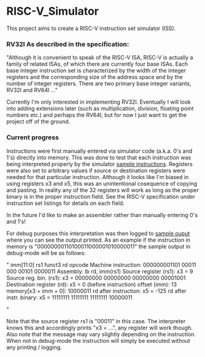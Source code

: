 # RISC-V_Simulator

This project aims to create a RISC-V instruction set simulator (ISS).

### RV32I As described in the specification:

"Although it is convenient to speak of the RISC-V ISA, RISC-V is actually a family of related ISAs, of which there are currently four base ISAs. Each base integer instruction set is characterized by the width of the integer registers and the corresponding size of the address space and by the number of integer registers. There are two primary base integer variants, RV32I and RV64I ..."

Currently I'm only interested in implementing RV32I. Eventually I will look into adding extensions later (such as multiplication, division, floating point numbers etc.) and perhaps the RV64I, but for now I just want to get the project off of the ground.

### Current progress 

Instructions were first manually entered via simulator code (a.k.a. 0's and 1's) directly into memory. This was done to test that each instruction was being interpreted properly by the simulator [sample instructions](https://github.com/satchelfrost/RISC-V_Simulator/blob/master/src/testInstr.h). Registers were also set to arbitrary values if source or destination registers were needed for that particular instruction. Although it looks like I'm biased in using registers x3 and x5, this was an unintentional cosequence of copying and pasting. In reality any of the 32 registers will work as long as the proper binary is in the proper instruction field. See the RISC-V specification under instruction set listings for details on each field. 

In the future I'd like to make an assembler rather than manually entering 0's and 1's!

For debug purposes this interpretation was then logged to [sample ouput](https://github.com/satchelfrost/RISC-V_Simulator/blob/master/sampleOutput) where you can see the output printed. As an example if the instruction in memory is "00000000110100011000001010000011" the sample output in debug-mode will be as follows:

"
				imm[11:0]	rs1	funct3	rd	opcode
Machine instruction:		000000001101	00011	000	00101	0000011
Assembly:			lb rd, imm(rs1)
Source register (rs1):		x3 = 9
Source reg. bin. (rs1):		x3 = 00000000 00000000 00000000 00001001
Destination register (rd):	x5 = 0 (before instruction)
offset (imm):			13
memory[x3 + imm + 0]:		10000011
rd after instruction:		x5 = -125
rd after instr. binary:		x5 = 11111111 11111111 11111111 10000011

"

Note that the source register rs1 is "00011" in this case. The interpreter knows this and accordingly prints "x3 = ...", any register will work though. Also note that the message may vary slightly depending on the instruction. When not in debug-mode the instruction will simply be executed without any printing / logging. 
